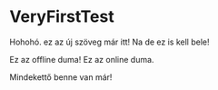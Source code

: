 # VeryFirstTest
Hohohó. ez az új szöveg már itt!
Na de ez is kell bele!

Ez az offline duma!
Ez az online duma.

Mindekettő benne van már!

